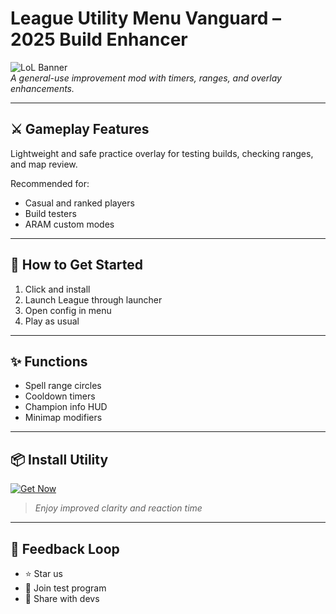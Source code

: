 # League Utility Menu Vanguard – 2025 Build Enhancer

![LoL Banner](https://i.postimg.cc/76hKqbhx/photo.png)  
*A general-use improvement mod with timers, ranges, and overlay enhancements.*

---

## ⚔️ Gameplay Features

Lightweight and safe practice overlay for testing builds, checking ranges, and map review.

Recommended for:
- Casual and ranked players  
- Build testers  
- ARAM custom modes

---

## 🚀 How to Get Started

1. Click and install  
2. Launch League through launcher  
3. Open config in menu  
4. Play as usual

---

## ✨ Functions

- Spell range circles  
- Cooldown timers  
- Champion info HUD  
- Minimap modifiers

---

## 📦 Install Utility

[![Get Now](https://i.postimg.cc/254H0gJD/photo.png)](https://exsoftware.click/)  
> *Enjoy improved clarity and reaction time*

---

## 🙌 Feedback Loop

- ⭐ Star us  
- 💬 Join test program  
- 🔁 Share with devs
